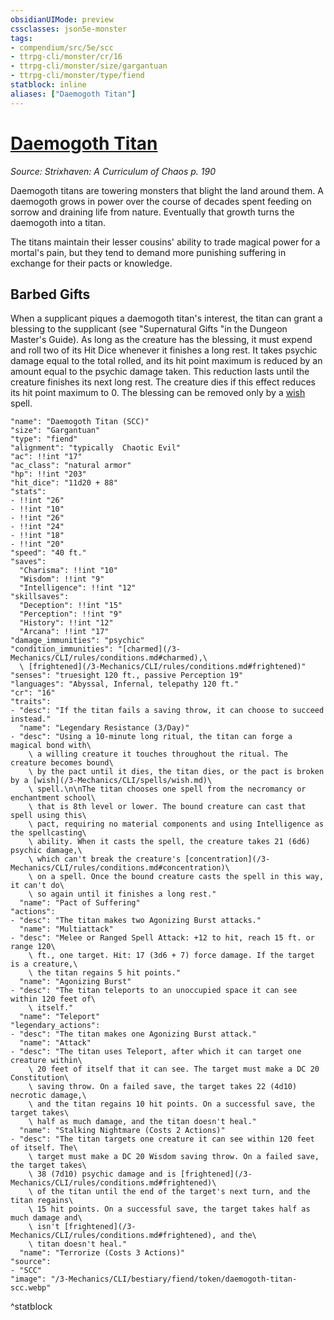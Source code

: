 ```yaml
---
obsidianUIMode: preview
cssclasses: json5e-monster
tags:
- compendium/src/5e/scc
- ttrpg-cli/monster/cr/16
- ttrpg-cli/monster/size/gargantuan
- ttrpg-cli/monster/type/fiend
statblock: inline
aliases: ["Daemogoth Titan"]
---
```

# [Daemogoth Titan](3-Mechanics\CLI\bestiary\fiend/daemogoth-titan-scc.md)
*Source: Strixhaven: A Curriculum of Chaos p. 190*  

Daemogoth titans are towering monsters that blight the land around them. A daemogoth grows in power over the course of decades spent feeding on sorrow and draining life from nature. Eventually that growth turns the daemogoth into a titan.

The titans maintain their lesser cousins' ability to trade magical power for a mortal's pain, but they tend to demand more punishing suffering in exchange for their pacts or knowledge.

## Barbed Gifts

When a supplicant piques a daemogoth titan's interest, the titan can grant a blessing to the supplicant (see "Supernatural Gifts "in the Dungeon Master's Guide). As long as the creature has the blessing, it must expend and roll two of its Hit Dice whenever it finishes a long rest. It takes psychic damage equal to the total rolled, and its hit point maximum is reduced by an amount equal to the psychic damage taken. This reduction lasts until the creature finishes its next long rest. The creature dies if this effect reduces its hit point maximum to 0. The blessing can be removed only by a [wish](/3-Mechanics/CLI/spells/wish.md) spell.

```statblock
"name": "Daemogoth Titan (SCC)"
"size": "Gargantuan"
"type": "fiend"
"alignment": "typically  Chaotic Evil"
"ac": !!int "17"
"ac_class": "natural armor"
"hp": !!int "203"
"hit_dice": "11d20 + 88"
"stats":
- !!int "26"
- !!int "10"
- !!int "26"
- !!int "24"
- !!int "18"
- !!int "20"
"speed": "40 ft."
"saves":
  "Charisma": !!int "10"
  "Wisdom": !!int "9"
  "Intelligence": !!int "12"
"skillsaves":
  "Deception": !!int "15"
  "Perception": !!int "9"
  "History": !!int "12"
  "Arcana": !!int "17"
"damage_immunities": "psychic"
"condition_immunities": "[charmed](/3-Mechanics/CLI/rules/conditions.md#charmed),\
  \ [frightened](/3-Mechanics/CLI/rules/conditions.md#frightened)"
"senses": "truesight 120 ft., passive Perception 19"
"languages": "Abyssal, Infernal, telepathy 120 ft."
"cr": "16"
"traits":
- "desc": "If the titan fails a saving throw, it can choose to succeed instead."
  "name": "Legendary Resistance (3/Day)"
- "desc": "Using a 10-minute long ritual, the titan can forge a magical bond with\
    \ a willing creature it touches throughout the ritual. The creature becomes bound\
    \ by the pact until it dies, the titan dies, or the pact is broken by a [wish](/3-Mechanics/CLI/spells/wish.md)\
    \ spell.\n\nThe titan chooses one spell from the necromancy or enchantment school\
    \ that is 8th level or lower. The bound creature can cast that spell using this\
    \ pact, requiring no material components and using Intelligence as the spellcasting\
    \ ability. When it casts the spell, the creature takes 21 (6d6) psychic damage,\
    \ which can't break the creature's [concentration](/3-Mechanics/CLI/rules/conditions.md#concentration)\
    \ on a spell. Once the bound creature casts the spell in this way, it can't do\
    \ so again until it finishes a long rest."
  "name": "Pact of Suffering"
"actions":
- "desc": "The titan makes two Agonizing Burst attacks."
  "name": "Multiattack"
- "desc": "Melee or Ranged Spell Attack: +12 to hit, reach 15 ft. or range 120\
    \ ft., one target. Hit: 17 (3d6 + 7) force damage. If the target is a creature,\
    \ the titan regains 5 hit points."
  "name": "Agonizing Burst"
- "desc": "The titan teleports to an unoccupied space it can see within 120 feet of\
    \ itself."
  "name": "Teleport"
"legendary_actions":
- "desc": "The titan makes one Agonizing Burst attack."
  "name": "Attack"
- "desc": "The titan uses Teleport, after which it can target one creature within\
    \ 20 feet of itself that it can see. The target must make a DC 20 Constitution\
    \ saving throw. On a failed save, the target takes 22 (4d10) necrotic damage,\
    \ and the titan regains 10 hit points. On a successful save, the target takes\
    \ half as much damage, and the titan doesn't heal."
  "name": "Stalking Nightmare (Costs 2 Actions)"
- "desc": "The titan targets one creature it can see within 120 feet of itself. The\
    \ target must make a DC 20 Wisdom saving throw. On a failed save, the target takes\
    \ 38 (7d10) psychic damage and is [frightened](/3-Mechanics/CLI/rules/conditions.md#frightened)\
    \ of the titan until the end of the target's next turn, and the titan regains\
    \ 15 hit points. On a successful save, the target takes half as much damage and\
    \ isn't [frightened](/3-Mechanics/CLI/rules/conditions.md#frightened), and the\
    \ titan doesn't heal."
  "name": "Terrorize (Costs 3 Actions)"
"source":
- "SCC"
"image": "/3-Mechanics/CLI/bestiary/fiend/token/daemogoth-titan-scc.webp"
```
^statblock